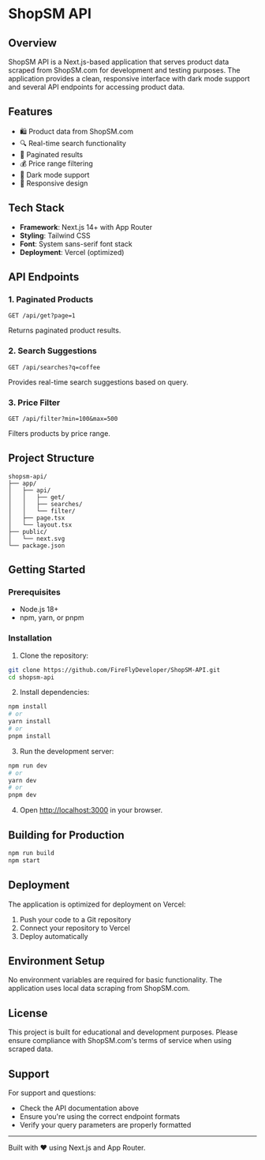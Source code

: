 # ShopSM API

## Overview

ShopSM API is a Next.js-based application that serves product data scraped from ShopSM.com for development and testing purposes. The application provides a clean, responsive interface with dark mode support and several API endpoints for accessing product data.

## Features

- 🛍️ Product data from ShopSM.com
- 🔍 Real-time search functionality
- 📄 Paginated results
- 💰 Price range filtering
- 🌙 Dark mode support
- 📱 Responsive design

## Tech Stack

- **Framework**: Next.js 14+ with App Router
- **Styling**: Tailwind CSS
- **Font**: System sans-serif font stack
- **Deployment**: Vercel (optimized)

## API Endpoints

### 1. Paginated Products
```http
GET /api/get?page=1
```
Returns paginated product results.

### 2. Search Suggestions
```http
GET /api/searches?q=coffee
```
Provides real-time search suggestions based on query.

### 3. Price Filter
```http
GET /api/filter?min=100&max=500
```
Filters products by price range.

## Project Structure

```
shopsm-api/
├── app/
│   ├── api/
│   │   ├── get/
│   │   ├── searches/
│   │   └── filter/
│   ├── page.tsx
│   └── layout.tsx
├── public/
│   └── next.svg
└── package.json
```

## Getting Started

### Prerequisites
- Node.js 18+ 
- npm, yarn, or pnpm

### Installation

1. Clone the repository:
```bash
git clone https://github.com/FireFlyDeveloper/ShopSM-API.git
cd shopsm-api
```

2. Install dependencies:
```bash
npm install
# or
yarn install
# or
pnpm install
```

3. Run the development server:
```bash
npm run dev
# or
yarn dev
# or
pnpm dev
```

4. Open [http://localhost:3000](http://localhost:3000) in your browser.

## Building for Production

```bash
npm run build
npm start
```

## Deployment

The application is optimized for deployment on Vercel:

1. Push your code to a Git repository
2. Connect your repository to Vercel
3. Deploy automatically

## Environment Setup

No environment variables are required for basic functionality. The application uses local data scraping from ShopSM.com.

## License

This project is built for educational and development purposes. Please ensure compliance with ShopSM.com's terms of service when using scraped data.

## Support

For support and questions:
- Check the API documentation above
- Ensure you're using the correct endpoint formats
- Verify your query parameters are properly formatted

---

Built with ❤️ using Next.js and App Router.